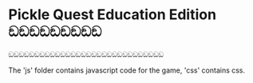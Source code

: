 # Pickle Quest Education Edition ඞඞඞඞඞඞඞඞඞ

ඞඞඞඞඞඞඞඞඞඞඞඞඞඞඞඞඞඞඞඞඞඞඞඞඞඞඞඞඞඞ

The 'js' folder contains javascript code for the game, 'css' contains css.